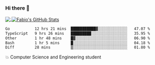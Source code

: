 ### Hi there 👋
<a href="https://github.com/fabiovincenzi/fabiovincenzi">
  <img align="center" src="https://github-readme-stats.vercel.app/api/top-langs/?username=fabiovincenzi&title_color=ffffff&text_color=c9cacc&icon_color=2bbc8a&bg_color=1d1f21&langs_count=3" />
</a>
<a href="https://github.com/fabiovincenzi/fabiovincenzi">
  <img align="center" src="https://github-readme-stats.vercel.app/api?username=fabiovincenzi&show_icons=true&line_height=27&count_private=true&title_color=ffffff&text_color=c9cacc&icon_color=2bbc8a&bg_color=1d1f21" alt="Fabio's GitHub Stats" />
</a>
<!--START_SECTION:waka-->

```txt
Go           12 hrs 21 mins  ███████████▓░░░░░░░░░░░░░   47.07 %
TypeScript   9 hrs 26 mins   █████████░░░░░░░░░░░░░░░░   35.95 %
Other        1 hr 48 mins    █▓░░░░░░░░░░░░░░░░░░░░░░░   06.90 %
Bash         1 hr 5 mins     █░░░░░░░░░░░░░░░░░░░░░░░░   04.18 %
Diff         28 mins         ▒░░░░░░░░░░░░░░░░░░░░░░░░   01.80 %
```

<!--END_SECTION:waka-->

:boom: Computer Science and Engineering student
